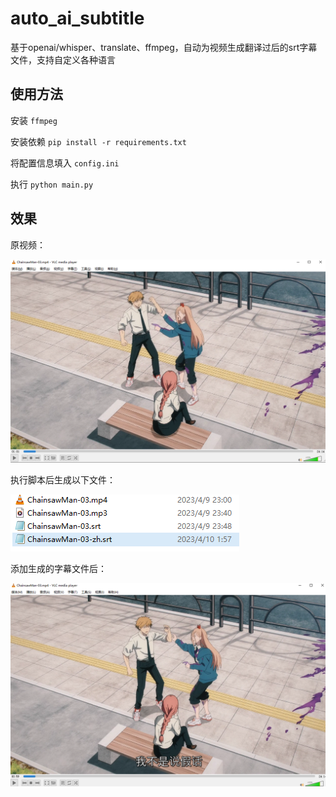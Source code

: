 # auto_ai_subtitle

基于openai/whisper、translate、ffmpeg，自动为视频生成翻译过后的srt字幕文件，支持自定义各种语言

## 使用方法
安装 `ffmpeg`

安装依赖 `pip install -r requirements.txt`

将配置信息填入 `config.ini`

执行 `python main.py`

## 效果
原视频：

![img.png](img.png)

执行脚本后生成以下文件：

![img_2.png](img_2.png)

添加生成的字幕文件后：

![img_1.png](img_1.png)